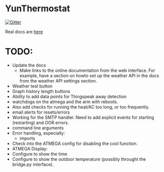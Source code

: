 YunThermostat
=============

[![Gitter](https://badges.gitter.im/Join%20Chat.svg)](https://gitter.im/jeffeb3/YunThermostat?utm_source=badge&utm_medium=badge&utm_campaign=pr-badge&utm_content=badge)

Real docs are [here](yunthermostat.rtfd.org)

TODO:
=====
 - Update the docs
   - Make links to the online documentation from the web interface. For example, have a section on howto set up the
   weather API in the docs from the weather API settings section.
 - Weather test button
 - Graph history length buttons
 - Ability to add data points for Thingspeak away detection
 - watchdogs on the atmega and the arm with reboots.
  - Also add checks for running the heat/AC too long, or too frequently.
 - email alerts for resets/errors
  - Working for the SMTP handler. Need to add explicit events for starting (restarting) and OOR errors.
 - command line arguments
 - Error handling, especially:
   - imports
 - Check into the ATMEGA config for disabling the cool function.
 - ATMEGA Display:
  - Configure to show the time
  - Configure to show the outdoor temperature (possibly throught the bridge.py interface).
